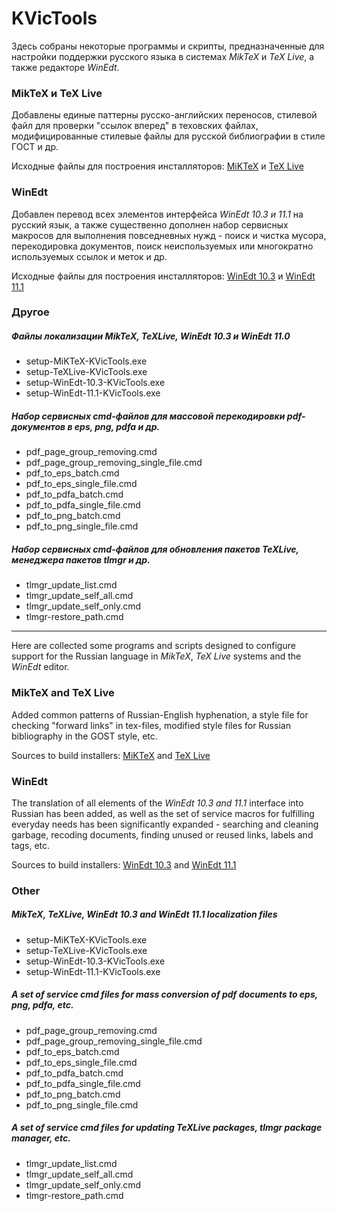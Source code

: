 # KVicTools
Здесь собраны некоторые программы и скрипты, предназначенные для настройки поддержки русского языка в системах *MikTeX* и *TeX Live*, а также редакторе *WinEdt*.

### MikTeX и TeX Live

Добавлены единые паттерны русско-английских переносов, стилевой файл для проверки "ссылок вперед" в теховских файлах, модифицированные стилевые файлы для русской библиографии в стиле ГОСТ и др. 

Исходные файлы для построения инсталляторов: [MiKTeX](https://github.com/kozyakin/KVicTools/tree/main/MiKTeX) и [TeX Live](https://github.com/kozyakin/KVicTools/tree/main/TeXLive)

### WinEdt

Добавлен перевод всех элементов интерфейса *WinEdt 10.3 и 11.1* на русский язык, а также существенно дополнен набор сервисных макросов для выполнения повседневных нужд - поиск и чистка мусора, перекодировка документов, поиск неиспользуемых или многократно используемых ссылок и меток и др.

Исходные файлы для построения инсталляторов: [WinEdt 10.3](https://github.com/kozyakin/KVicTools/tree/main/WinEdt%2010) и [WinEdt 11.1](https://github.com/kozyakin/KVicTools/tree/main/WinEdt%20111)

### Другое

##### Файлы локализации MikTeX, TeXLive, WinEdt 10.3 и WinEdt 11.0

- setup-MiKTeX-KVicTools.exe
- setup-TeXLive-KVicTools.exe
- setup-WinEdt-10.3-KVicTools.exe
- setup-WinEdt-11.1-KVicTools.exe

##### Набор сервисных cmd-файлов для массовой перекодировки pdf-документов в eps, png, pdfa и др.

- pdf\_page\_group\_removing.cmd
- pdf\_page\_group\_removing\_single\_file.cmd
- pdf\_to\_eps\_batch.cmd
- pdf\_to\_eps\_single\_file.cmd
- pdf\_to\_pdfa\_batch.cmd
- pdf\_to\_pdfa\_single\_file.cmd
- pdf\_to\_png\_batch.cmd
- pdf\_to\_png\_single\_file.cmd

##### Набор сервисных cmd-файлов для  обновления  пакетов TeXLive, менеджера пакетов *tlmgr* и др.

- tlmgr\_update\_list.cmd
- tlmgr\_update\_self\_all.cmd
- tlmgr\_update\_self\_only.cmd
- tlmgr-restore\_path.cmd



---



Here are collected some programs and scripts designed to configure support for the Russian language in *MikTeX*, *TeX Live* systems and the *WinEdt* editor.

### MikTeX and TeX Live

Added common patterns of Russian-English hyphenation, a style file for checking "forward links" in tex-files, modified style files for Russian bibliography in the GOST style, etc.

Sources to build installers: [MiKTeX](https://github.com/kozyakin/KVicTools/tree/main/MiKTeX) and [TeX Live](https://github.com/kozyakin/KVicTools/tree/main/TeXLive)

### WinEdt

The translation of all elements of the *WinEdt 10.3 and 11.1* interface into Russian has been added, as well as the set of service macros for fulfilling everyday needs has been significantly expanded - searching and cleaning garbage, recoding documents, finding unused or reused links, labels and tags, etc.

Sources to build installers: [WinEdt 10.3](https://github.com/kozyakin/KVicTools/tree/main/WinEdt%2010) and [WinEdt 11.1](https://github.com/kozyakin/KVicTools/tree/main/WinEdt%20111)

### Other

##### MikTeX, TeXLive, WinEdt 10.3 and WinEdt 11.1 localization files

- setup-MiKTeX-KVicTools.exe
- setup-TeXLive-KVicTools.exe
- setup-WinEdt-10.3-KVicTools.exe
- setup-WinEdt-11.1-KVicTools.exe

##### A set of service cmd files for mass conversion of pdf documents to eps, png, pdfa, etc.

- pdf\_page\_group\_removing.cmd
- pdf\_page\_group\_removing\_single\_file.cmd
- pdf\_to\_eps\_batch.cmd
- pdf\_to\_eps\_single\_file.cmd
- pdf\_to\_pdfa\_batch.cmd
- pdf\_to\_pdfa\_single\_file.cmd
- pdf\_to\_png\_batch.cmd
- pdf\_to\_png\_single\_file.cmd

##### A set of service cmd files for updating TeXLive packages, *tlmgr* package manager, etc.

- tlmgr\_update\_list.cmd
- tlmgr\_update\_self\_all.cmd
- tlmgr\_update\_self\_only.cmd
- tlmgr-restore\_path.cmd
